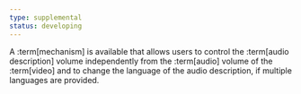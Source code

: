 ```yaml
---
type: supplemental
status: developing
---
```


A :term[mechanism] is available that allows users to control the :term[audio description] volume independently from the :term[audio] volume of the :term[video] and to change the language of the audio description, if multiple languages are provided.